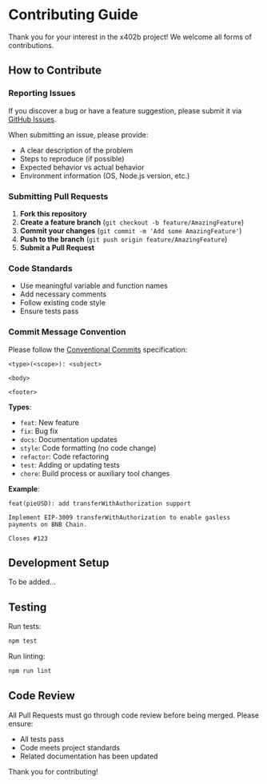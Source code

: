 # Contributing Guide

Thank you for your interest in the x402b project! We welcome all forms of contributions.

## How to Contribute

### Reporting Issues

If you discover a bug or have a feature suggestion, please submit it via [GitHub Issues](https://github.com/Pieverse-Eng/x402b/issues).

When submitting an issue, please provide:
- A clear description of the problem
- Steps to reproduce (if possible)
- Expected behavior vs actual behavior
- Environment information (OS, Node.js version, etc.)

### Submitting Pull Requests

1. **Fork this repository**
2. **Create a feature branch** (`git checkout -b feature/AmazingFeature`)
3. **Commit your changes** (`git commit -m 'Add some AmazingFeature'`)
4. **Push to the branch** (`git push origin feature/AmazingFeature`)
5. **Submit a Pull Request**

### Code Standards

- Use meaningful variable and function names
- Add necessary comments
- Follow existing code style
- Ensure tests pass

### Commit Message Convention

Please follow the [Conventional Commits](https://www.conventionalcommits.org/) specification:

```
<type>(<scope>): <subject>

<body>

<footer>
```

**Types**:
- `feat`: New feature
- `fix`: Bug fix
- `docs`: Documentation updates
- `style`: Code formatting (no code change)
- `refactor`: Code refactoring
- `test`: Adding or updating tests
- `chore`: Build process or auxiliary tool changes

**Example**:
```
feat(pieUSD): add transferWithAuthorization support

Implement EIP-3009 transferWithAuthorization to enable gasless payments on BNB Chain.

Closes #123
```

## Development Setup

To be added...

## Testing

Run tests:
```bash
npm test
```

Run linting:
```bash
npm run lint
```

## Code Review

All Pull Requests must go through code review before being merged. Please ensure:
- All tests pass
- Code meets project standards
- Related documentation has been updated

Thank you for contributing!
